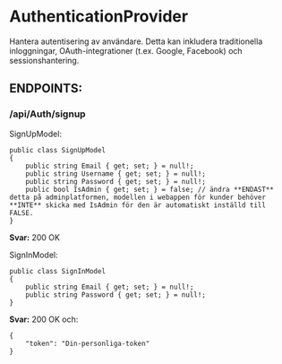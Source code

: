 # AuthenticationProvider
Hantera autentisering av användare. Detta kan inkludera traditionella inloggningar, OAuth-integrationer (t.ex. Google, Facebook) och sessionshantering.


## ENDPOINTS:

### /api/Auth/signup

SignUpModel:
```
public class SignUpModel
{
    public string Email { get; set; } = null!;
    public string Username { get; set; } = null!;
    public string Password { get; set; } = null!;
    public bool IsAdmin { get; set; } = false; // ändra **ENDAST** detta på adminplatformen, modellen i webappen för kunder behöver **INTE** skicka med IsAdmin för den är automatiskt inställd till FALSE.
}
```
**Svar:** 200 OK


SignInModel:
```
public class SignInModel
{
    public string Email { get; set; } = null!;
    public string Password { get; set; } = null!;
}
```
**Svar:** 200 OK och:
```
{
    "token": "Din-personliga-token"
}
```
